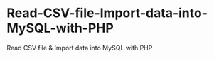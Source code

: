 # Read-CSV-file-Import-data-into-MySQL-with-PHP
Read CSV file &amp; Import data into MySQL with PHP
